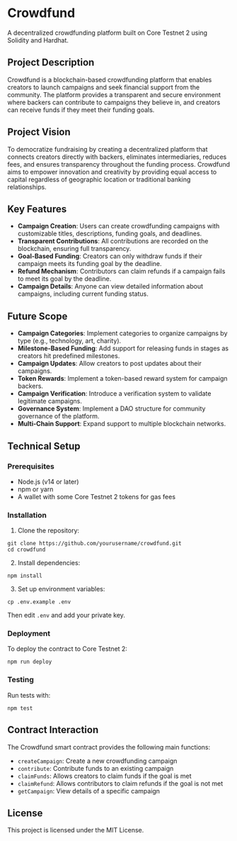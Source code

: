 # Crowdfund

A decentralized crowdfunding platform built on Core Testnet 2 using Solidity and Hardhat.

## Project Description

Crowdfund is a blockchain-based crowdfunding platform that enables creators to launch campaigns and seek financial support from the community. The platform provides a transparent and secure environment where backers can contribute to campaigns they believe in, and creators can receive funds if they meet their funding goals.

## Project Vision

To democratize fundraising by creating a decentralized platform that connects creators directly with backers, eliminates intermediaries, reduces fees, and ensures transparency throughout the funding process. Crowdfund aims to empower innovation and creativity by providing equal access to capital regardless of geographic location or traditional banking relationships.

## Key Features

- **Campaign Creation**: Users can create crowdfunding campaigns with customizable titles, descriptions, funding goals, and deadlines.
- **Transparent Contributions**: All contributions are recorded on the blockchain, ensuring full transparency.
- **Goal-Based Funding**: Creators can only withdraw funds if their campaign meets its funding goal by the deadline.
- **Refund Mechanism**: Contributors can claim refunds if a campaign fails to meet its goal by the deadline.
- **Campaign Details**: Anyone can view detailed information about campaigns, including current funding status.

## Future Scope

- **Campaign Categories**: Implement categories to organize campaigns by type (e.g., technology, art, charity).
- **Milestone-Based Funding**: Add support for releasing funds in stages as creators hit predefined milestones.
- **Campaign Updates**: Allow creators to post updates about their campaigns.
- **Token Rewards**: Implement a token-based reward system for campaign backers.
- **Campaign Verification**: Introduce a verification system to validate legitimate campaigns.
- **Governance System**: Implement a DAO structure for community governance of the platform.
- **Multi-Chain Support**: Expand support to multiple blockchain networks.

## Technical Setup

### Prerequisites

- Node.js (v14 or later)
- npm or yarn
- A wallet with some Core Testnet 2 tokens for gas fees

### Installation

1. Clone the repository:
```
git clone https://github.com/yourusername/crowdfund.git
cd crowdfund
```

2. Install dependencies:
```
npm install
```

3. Set up environment variables:
```
cp .env.example .env
```
Then edit `.env` and add your private key.

### Deployment

To deploy the contract to Core Testnet 2:

```
npm run deploy
```

### Testing

Run tests with:

```
npm test
```

## Contract Interaction

The Crowdfund smart contract provides the following main functions:

- `createCampaign`: Create a new crowdfunding campaign
- `contribute`: Contribute funds to an existing campaign
- `claimFunds`: Allows creators to claim funds if the goal is met
- `claimRefund`: Allows contributors to claim refunds if the goal is not met
- `getCampaign`: View details of a specific campaign

## License

This project is licensed under the MIT License.